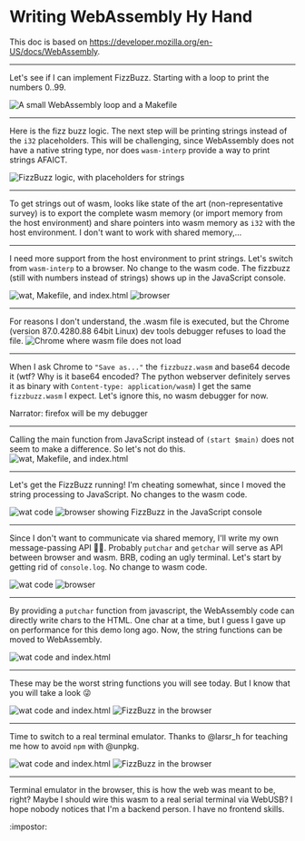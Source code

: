 # Writing WebAssembly Hy Hand

This doc is based on https://developer.mozilla.org/en-US/docs/WebAssembly.

---

Let's see if I can implement FizzBuzz. Starting with a loop to print the numbers 0..99.

![A small WebAssembly loop and a Makefile](../imgs/wasm_fizzbuzz1.png)

---

Here is the fizz buzz logic. The next step will be printing strings instead of the `i32` placeholders. This will be challenging, since WebAssembly does not have a native string type, nor does `wasm-interp` provide a way to print strings AFAICT.

![FizzBuzz logic, with placeholders for strings](../imgs/wasm_fizzbuzz2.png)

---

To get strings out of wasm, looks like state of the art (non-representative survey) is to export the complete wasm memory (or import memory from the host environment) and share pointers into wasm memory as `i32` with the host environment.
I don't want to work with shared memory,...

---

I need more support from the host environment to print strings. Let's switch from `wasm-interp` to a browser. No change to the wasm code.
The fizzbuzz (still with numbers instead of strings) shows up in the JavaScript console.

![wat, Makefile, and index.html](../imgs/wasm_fizzbuzz3.png)
![browser](../imgs/wasm_fizzbuzz4.png)

---

For reasons I don't understand, the .wasm file is executed, but the Chrome (version 87.0.4280.88 64bit Linux) dev tools debugger refuses to load the file.
![Chrome where wasm file does not load](../imgs/wasm_fizzbuzz5.png)

---

When I ask Chrome to `"Save as..."` the `fizzbuzz.wasm` and base64 decode it (wtf? Why is it base64 encoded? The python webserver definitely serves it as binary with `Content-type: application/wasm`) I get the same `fizzbuzz.wasm` I expect.
Let's ignore this, no wasm debugger for now.

Narrator: firefox will be my debugger

---

Calling the main function from JavaScript instead of `(start $main)` does not seem to make a difference. So let's not do this.
![wat, Makefile, and index.html](../imgs/wasm_fizzbuzz6.png)

---

Let's get the FizzBuzz running! I'm cheating somewhat, since I moved the string processing to JavaScript. No changes to the wasm code.

![wat code](../imgs/wasm_fizzbuzz7.png)
![browser showing FizzBuzz in the JavaScript console](../imgs/wasm_fizzbuzz8.png)

---

Since I don't want to communicate via shared memory, I'll write my own message-passing API :woman_shrugging:. Probably `putchar` and `getchar` will serve as API between browser and wasm. BRB, coding an ugly terminal. Let's start by getting rid of `console.log`. No change to wasm code.

![wat code](../imgs/wasm_fizzbuzz9.png)
![browser](../imgs/wasm_fizzbuzz10.png)

---

By providing a `putchar` function from javascript, the WebAssembly code can directly write chars to the HTML. One char at a time, but I guess I gave up on performance for this demo long ago.
Now, the string functions can be moved to WebAssembly.

![wat code and index.html](../imgs/wasm_fizzbuzz11.png)

---

These may be the worst string functions you will see today. But I know that you will take a look :stuck_out_tongue_winking_eye:

![wat code and index.html](../imgs/wasm_fizzbuzz12.png)
![FizzBuzz in the browser](../imgs/wasm_fizzbuzz13.png)

---

Time to switch to a real terminal emulator.
Thanks to @larsr_h for teaching me how to avoid `npm` with @unpkg.

![wat code and index.html](../imgs/wasm_fizzbuzz14.png)
![FizzBuzz in the browser](../imgs/wasm_fizzbuzz15.png)

---

Terminal emulator in the browser, this is how the web was meant to be, right?
Maybe I should wire this wasm to a real serial terminal via WebUSB?
I hope nobody notices that I'm a backend person. I have no frontend skills.

:impostor:

